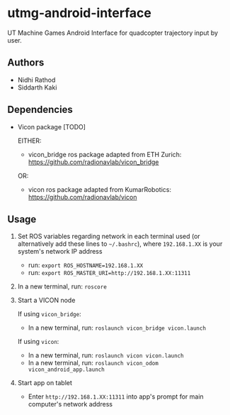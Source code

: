 # utmg-android-interface

UT Machine Games Android Interface for quadcopter trajectory input by user.

## Authors
* Nidhi Rathod
* Siddarth Kaki

## Dependencies
* Vicon package [TODO]

  EITHER:
  * vicon_bridge ros package adapted from ETH Zurich: https://github.com/radionavlab/vicon_bridge
  
  OR:
  * vicon ros package adapted from KumarRobotics: https://github.com/radionavlab/vicon

## Usage

1. Set ROS variables regarding network in each terminal used (or alternatively add these lines to `~/.bashrc`), where `192.168.1.XX` is your system's network IP address
    * run: `export ROS_HOSTNAME=192.168.1.XX`
    * run: `export ROS_MASTER_URI=http://192.168.1.XX:11311`
2. In a new terminal, run: `roscore`
3. Start a VICON node

    If using `vicon_bridge`:
    * In a new terminal, run: `roslaunch vicon_bridge vicon.launch`
    
    If using `vicon`:
    * In a new terminal, run: `roslaunch vicon vicon.launch`
    * In a new terminal, run: `roslaunch vicon_odom vicon_android_app.launch`
4. Start app on tablet
    * Enter `http://192.168.1.XX:11311` into app's prompt for main computer's network address
